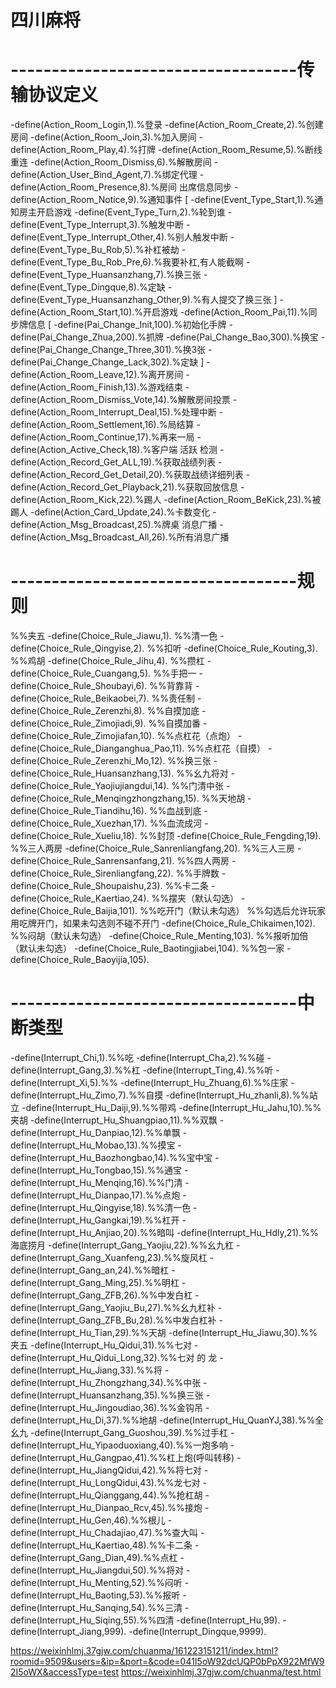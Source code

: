 # 四川麻将



# -----------------------------------传输协议定义

-define(Action_Room_Login,1).%登录
-define(Action_Room_Create,2).%创建房间
-define(Action_Room_Join,3).%加入房间
-define(Action_Room_Play,4).%打牌
-define(Action_Room_Resume,5).%断线重连
-define(Action_Room_Dismiss,6).%解散房间
-define(Action_User_Bind_Agent,7).%绑定代理
-define(Action_Room_Presence,8).%房间 出席信息同步
-define(Action_Room_Notice,9).%通知事件
[
    -define(Event_Type_Start,1).%通知房主开启游戏
    -define(Event_Type_Turn,2).%轮到谁
    -define(Event_Type_Interrupt,3).%触发中断
    -define(Event_Type_Interrupt_Other,4).%别人触发中断
    -define(Event_Type_Bu_Rob,5).%补杠被劫
    -define(Event_Type_Bu_Rob_Pre,6).%我要补杠,有人能截啊
    -define(Event_Type_Huansanzhang,7).%换三张
    -define(Event_Type_Dingque,8).%定缺
    -define(Event_Type_Huansanzhang_Other,9).%有人提交了换三张
]
-define(Action_Room_Start,10).%开启游戏
-define(Action_Room_Pai,11).%同步牌信息
[
    -define(Pai_Change_Init,100).%初始化手牌
    -define(Pai_Change_Zhua,200).%抓牌
    -define(Pai_Change_Bao,300).%换宝
    -define(Pai_Change_Change_Three,301).%换3张
    -define(Pai_Change_Change_Lack,302).%定缺
]
-define(Action_Room_Leave,12).%离开房间
-define(Action_Room_Finish,13).%游戏结束
-define(Action_Room_Dismiss_Vote,14).%解散房间投票
-define(Action_Room_Interrupt_Deal,15).%处理中断
-define(Action_Room_Settlement,16).%局结算
-define(Action_Room_Continue,17).%再来一局
-define(Action_Active_Check,18).%客户端 活跃 检测
-define(Action_Record_Get_ALL,19).%获取战绩列表
-define(Action_Record_Get_Detail,20).%获取战绩详细列表
-define(Action_Record_Get_Playback,21).%获取回放信息
-define(Action_Room_Kick,22).%踢人
-define(Action_Room_BeKick,23).%被踢人
-define(Action_Card_Update,24).%卡数变化
-define(Action_Msg_Broadcast,25).%牌桌 消息广播
-define(Action_Msg_Broadcast_All,26).%所有消息广播



# -----------------------------------规则

%%夹五
-define(Choice_Rule_Jiawu,1).
%%清一色
-define(Choice_Rule_Qingyise,2).
%%扣听
-define(Choice_Rule_Kouting,3).
%%鸡胡
-define(Choice_Rule_Jihu,4).
%%攒杠
-define(Choice_Rule_Cuangang,5).
%%手把一
-define(Choice_Rule_Shoubayi,6).
%%背靠背
-define(Choice_Rule_Beikaobei,7).
%%责任制
-define(Choice_Rule_Zerenzhi,8).
%%自摸加底
-define(Choice_Rule_Zimojiadi,9).
%%自摸加番
-define(Choice_Rule_Zimojiafan,10).
%%点杠花（点炮）
-define(Choice_Rule_Dianganghua_Pao,11).
%%点杠花（自摸）
-define(Choice_Rule_Zerenzhi_Mo,12).
%%换三张
-define(Choice_Rule_Huansanzhang,13).
%%幺九将对
-define(Choice_Rule_Yaojiujiangdui,14).
%%门清中张
-define(Choice_Rule_Menqingzhongzhang,15).
%%天地胡
-define(Choice_Rule_Tiandihu,16).
%%血战到底
-define(Choice_Rule_Xuezhan,17).
%%血流成河
-define(Choice_Rule_Xueliu,18).
%%封顶
-define(Choice_Rule_Fengding,19).
%%三人两房
-define(Choice_Rule_Sanrenliangfang,20).
%%三人三房
-define(Choice_Rule_Sanrensanfang,21).
%%四人两房
-define(Choice_Rule_Sirenliangfang,22).
%%手牌数
-define(Choice_Rule_Shoupaishu,23).
%%卡二条
-define(Choice_Rule_Kaertiao,24).
%%摆夹（默认勾选）
-define(Choice_Rule_Baijia,101).
%%吃开门（默认未勾选）
%%勾选后允许玩家用吃牌开门，如果未勾选则不碰不开门
-define(Choice_Rule_Chikaimen,102).
%%闷胡（默认未勾选）
-define(Choice_Rule_Menting,103).
%%报听加倍（默认未勾选）
-define(Choice_Rule_Baotingjiabei,104).
%%包一家
-define(Choice_Rule_Baoyijia,105).

# -----------------------------------中断类型

-define(Interrupt_Chi,1).%%吃
-define(Interrupt_Cha,2).%%碰
-define(Interrupt_Gang,3).%%杠
-define(Interrupt_Ting,4).%%听
-define(Interrupt_Xi,5).%%
-define(Interrupt_Hu_Zhuang,6).%%庄家
-define(Interrupt_Hu_Zimo,7).%%自摸
-define(Interrupt_Hu_zhanli,8).%%站立
-define(Interrupt_Hu_Daiji,9).%%带鸡
-define(Interrupt_Hu_Jahu,10).%%夹胡
-define(Interrupt_Hu_Shuangpiao,11).%%双飘
-define(Interrupt_Hu_Danpiao,12).%%单飘
-define(Interrupt_Hu_Mobao,13).%%摸宝
-define(Interrupt_Hu_Baozhongbao,14).%%宝中宝
-define(Interrupt_Hu_Tongbao,15).%%通宝
-define(Interrupt_Hu_Menqing,16).%%门清
-define(Interrupt_Hu_Dianpao,17).%%点炮
-define(Interrupt_Hu_Qingyise,18).%%清一色
-define(Interrupt_Hu_Gangkai,19).%%杠开
-define(Interrupt_Hu_Anjiao,20).%%暗叫
-define(Interrupt_Hu_Hdly,21).%%海底捞月
-define(Interrupt_Gang_Yaojiu,22).%%幺九杠
-define(Interrupt_Gang_Xuanfeng,23).%%旋风杠
-define(Interrupt_Gang_an,24).%%暗杠
-define(Interrupt_Gang_Ming,25).%%明杠
-define(Interrupt_Gang_ZFB,26).%%中发白杠
-define(Interrupt_Gang_Yaojiu_Bu,27).%%幺九杠补
-define(Interrupt_Gang_ZFB_Bu,28).%%中发白杠补
-define(Interrupt_Hu_Tian,29).%%天胡
-define(Interrupt_Hu_Jiawu,30).%%夹五
-define(Interrupt_Hu_Qidui,31).%%七对
-define(Interrupt_Hu_Qidui_Long,32).%%七对 的 龙
-define(Interrupt_Hu_Jiang,33).%%将
-define(Interrupt_Hu_Zhongzhang,34).%%中张
-define(Interrupt_Huansanzhang,35).%%换三张
-define(Interrupt_Hu_Jingoudiao,36).%%金钩吊
-define(Interrupt_Hu_Di,37).%%地胡
-define(Interrupt_Hu_QuanYJ,38).%%全幺九
-define(Interrupt_Gang_Guoshou,39).%%过手杠
-define(Interrupt_Hu_Yipaoduoxiang,40).%%一炮多响
-define(Interrupt_Hu_Gangpao,41).%%杠上炮(呼叫转移)
-define(Interrupt_Hu_JiangQidui,42).%%将七对
-define(Interrupt_Hu_LongQidui,43).%%龙七对
-define(Interrupt_Hu_Qianggang,44).%%抢杠胡
-define(Interrupt_Hu_Dianpao_Rcv,45).%%接炮
-define(Interrupt_Hu_Gen,46).%%根儿
-define(Interrupt_Hu_Chadajiao,47).%%查大叫
-define(Interrupt_Hu_Kaertiao,48).%%卡二条
-define(Interrupt_Gang_Dian,49).%%点杠
-define(Interrupt_Hu_Jiangdui,50).%%将对
-define(Interrupt_Hu_Menting,52).%%闷听
-define(Interrupt_Hu_Baoting,53).%%报听
-define(Interrupt_Hu_Sanqing,54).%%三清
-define(Interrupt_Hu_Siqing,55).%%四清
-define(Interrupt_Hu,99).
-define(Interrupt_Jiang,999).
-define(Interrupt_Dingque,9999).


https://weixinhlmj.37gjw.com/chuanma/161223151211/index.html?roomid=9509&users=&ip=&port=&code=041I5oW92dcUQP0bPpX922MfW92I5oWX&accessType=test
https://weixinhlmj.37gjw.com/chuanma/test.html
